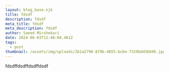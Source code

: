 ```yaml
---
layout: blog_base.njk
title: fdsdf
description: fdsdf
meta_title: fdsdf
meta_description: fdsdf
author: Saeed Mirshekari
date: 2024-06-03T12:48:04.461Z
tags:
  - post
thumbnail: /assets/img/uploads/2b1a2790-879b-4855-bcbe-7319bdd36b96.jpg
---
```

fdsdffdsdffdsdffdsdf